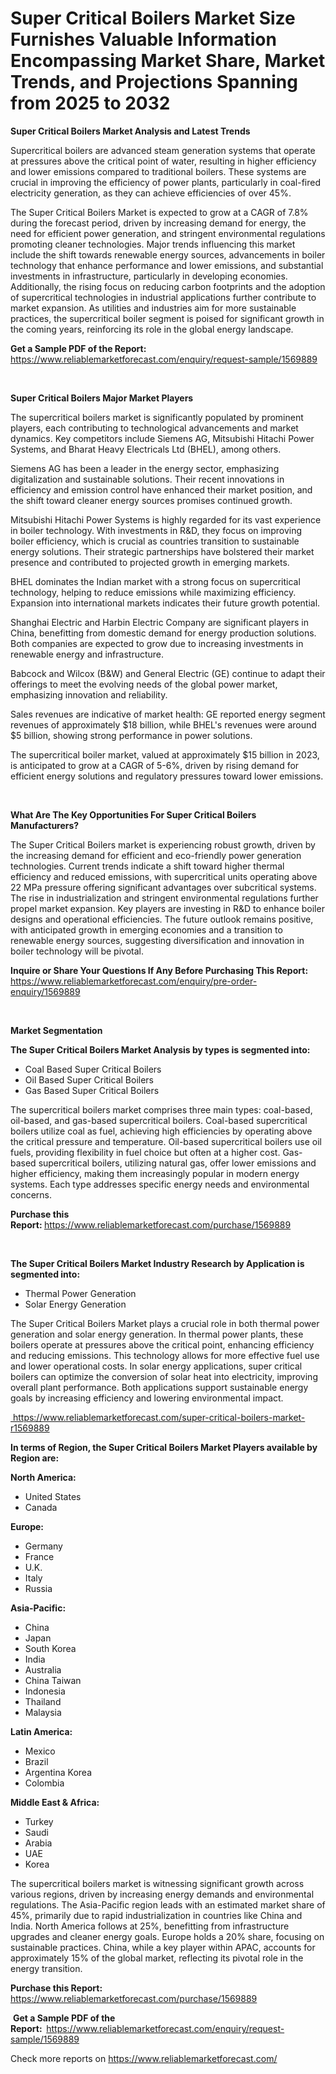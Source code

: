 <p><h1>Super Critical Boilers Market Size Furnishes Valuable Information Encompassing Market Share, Market Trends, and Projections Spanning from 2025 to 2032</h1></p><p><strong>Super Critical Boilers Market Analysis and Latest Trends</strong></p>
<p><p>Supercritical boilers are advanced steam generation systems that operate at pressures above the critical point of water, resulting in higher efficiency and lower emissions compared to traditional boilers. These systems are crucial in improving the efficiency of power plants, particularly in coal-fired electricity generation, as they can achieve efficiencies of over 45%.</p><p>The Super Critical Boilers Market is expected to grow at a CAGR of 7.8% during the forecast period, driven by increasing demand for energy, the need for efficient power generation, and stringent environmental regulations promoting cleaner technologies. Major trends influencing this market include the shift towards renewable energy sources, advancements in boiler technology that enhance performance and lower emissions, and substantial investments in infrastructure, particularly in developing economies. Additionally, the rising focus on reducing carbon footprints and the adoption of supercritical technologies in industrial applications further contribute to market expansion. As utilities and industries aim for more sustainable practices, the supercritical boiler segment is poised for significant growth in the coming years, reinforcing its role in the global energy landscape.</p></p>
<p><strong>Get a Sample PDF of the Report:&nbsp;</strong> <a href="https://www.reliablemarketforecast.com/enquiry/request-sample/1569889?utm_campaign=3081&utm_medium=2&utm_source=Github&utm_content=ia&utm_term=25032025&utm_id=super-critical-boilers">https://www.reliablemarketforecast.com/enquiry/request-sample/1569889</a></p>
<p>&nbsp;</p>
<p><strong>Super Critical Boilers Major Market Players</strong></p>
<p><p>The supercritical boilers market is significantly populated by prominent players, each contributing to technological advancements and market dynamics. Key competitors include Siemens AG, Mitsubishi Hitachi Power Systems, and Bharat Heavy Electricals Ltd (BHEL), among others.</p><p>Siemens AG has been a leader in the energy sector, emphasizing digitalization and sustainable solutions. Their recent innovations in efficiency and emission control have enhanced their market position, and the shift toward cleaner energy sources promises continued growth.</p><p>Mitsubishi Hitachi Power Systems is highly regarded for its vast experience in boiler technology. With investments in R&D, they focus on improving boiler efficiency, which is crucial as countries transition to sustainable energy solutions. Their strategic partnerships have bolstered their market presence and contributed to projected growth in emerging markets.</p><p>BHEL dominates the Indian market with a strong focus on supercritical technology, helping to reduce emissions while maximizing efficiency. Expansion into international markets indicates their future growth potential.</p><p>Shanghai Electric and Harbin Electric Company are significant players in China, benefitting from domestic demand for energy production solutions. Both companies are expected to grow due to increasing investments in renewable energy and infrastructure.</p><p>Babcock and Wilcox (B&W) and General Electric (GE) continue to adapt their offerings to meet the evolving needs of the global power market, emphasizing innovation and reliability.</p><p>Sales revenues are indicative of market health: GE reported energy segment revenues of approximately $18 billion, while BHEL's revenues were around $5 billion, showing strong performance in power solutions. </p><p>The supercritical boiler market, valued at approximately $15 billion in 2023, is anticipated to grow at a CAGR of 5-6%, driven by rising demand for efficient energy solutions and regulatory pressures toward lower emissions.</p></p>
<p>&nbsp;</p>
<p><strong>What Are The Key Opportunities For Super Critical Boilers Manufacturers?</strong></p>
<p><p>The Super Critical Boilers market is experiencing robust growth, driven by the increasing demand for efficient and eco-friendly power generation technologies. Current trends indicate a shift toward higher thermal efficiency and reduced emissions, with supercritical units operating above 22 MPa pressure offering significant advantages over subcritical systems. The rise in industrialization and stringent environmental regulations further propel market expansion. Key players are investing in R&D to enhance boiler designs and operational efficiencies. The future outlook remains positive, with anticipated growth in emerging economies and a transition to renewable energy sources, suggesting diversification and innovation in boiler technology will be pivotal.</p></p>
<p><strong>Inquire or Share Your Questions If Any Before Purchasing This Report:</strong> <a href="https://www.reliablemarketforecast.com/enquiry/pre-order-enquiry/1569889?utm_campaign=3081&utm_medium=2&utm_source=Github&utm_content=ia&utm_term=25032025&utm_id=super-critical-boilers">https://www.reliablemarketforecast.com/enquiry/pre-order-enquiry/1569889</a></p>
<p>&nbsp;</p>
<p><strong>Market Segmentation</strong></p>
<p><strong>The Super Critical Boilers Market Analysis by types is segmented into:</strong></p>
<p><ul><li>Coal Based Super Critical Boilers</li><li>Oil Based Super Critical Boilers</li><li>Gas Based Super Critical Boilers</li></ul></p>
<p><p>The supercritical boilers market comprises three main types: coal-based, oil-based, and gas-based supercritical boilers. Coal-based supercritical boilers utilize coal as fuel, achieving high efficiencies by operating above the critical pressure and temperature. Oil-based supercritical boilers use oil fuels, providing flexibility in fuel choice but often at a higher cost. Gas-based supercritical boilers, utilizing natural gas, offer lower emissions and higher efficiency, making them increasingly popular in modern energy systems. Each type addresses specific energy needs and environmental concerns.</p></p>
<p><strong>Purchase this Report:&nbsp;</strong><a href="https://www.reliablemarketforecast.com/purchase/1569889?utm_campaign=3081&utm_medium=2&utm_source=Github&utm_content=ia&utm_term=25032025&utm_id=super-critical-boilers">https://www.reliablemarketforecast.com/purchase/1569889</a></p>
<p>&nbsp;</p>
<p><strong>The Super Critical Boilers Market Industry Research by Application is segmented into:</strong></p>
<p><ul><li>Thermal Power Generation</li><li>Solar Energy Generation</li></ul></p>
<p><p>The Super Critical Boilers Market plays a crucial role in both thermal power generation and solar energy generation. In thermal power plants, these boilers operate at pressures above the critical point, enhancing efficiency and reducing emissions. This technology allows for more effective fuel use and lower operational costs. In solar energy applications, super critical boilers can optimize the conversion of solar heat into electricity, improving overall plant performance. Both applications support sustainable energy goals by increasing efficiency and lowering environmental impact.</p></p>
<p><a href="https://www.reliablemarketforecast.com/super-critical-boilers-market-r1569889?utm_campaign=3081&utm_medium=2&utm_source=Github&utm_content=ia&utm_term=25032025&utm_id=super-critical-boilers">&nbsp;https://www.reliablemarketforecast.com/super-critical-boilers-market-r1569889</a></p>
<p><strong>In terms of Region, the Super Critical Boilers Market Players available by Region are:</strong></p>
<p>
    <p> <strong> North America: </strong>
        <ul>
            <li>United States</li>
            <li>Canada</li>
        </ul>
        </p> 
    <p> <strong> Europe: </strong>
        <ul>
            <li>Germany</li>
            <li>France</li>
            <li>U.K.</li>
            <li>Italy</li>
            <li>Russia</li>
        </ul>
        </p> 
    <p> <strong> Asia-Pacific: </strong>
        <ul>
            <li>China</li>
            <li>Japan</li>
            <li>South Korea</li>
            <li>India</li>
            <li>Australia</li>
            <li>China Taiwan</li>
            <li>Indonesia</li>
            <li>Thailand</li>
            <li>Malaysia</li>
        </ul>
        </p> 
    <p> <strong> Latin America: </strong>
        <ul>
            <li>Mexico</li>
            <li>Brazil</li>
            <li>Argentina Korea</li>
            <li>Colombia</li>
        </ul>
        </p> 
    <p> <strong> Middle East & Africa: </strong>
        <ul>
            <li>Turkey</li>
            <li>Saudi</li>
            <li>Arabia</li>
            <li>UAE</li>
            <li>Korea</li>
        </ul>
    </p>
    </p>
<p><p>The supercritical boilers market is witnessing significant growth across various regions, driven by increasing energy demands and environmental regulations. The Asia-Pacific region leads with an estimated market share of 45%, primarily due to rapid industrialization in countries like China and India. North America follows at 25%, benefitting from infrastructure upgrades and cleaner energy goals. Europe holds a 20% share, focusing on sustainable practices. China, while a key player within APAC, accounts for approximately 15% of the global market, reflecting its pivotal role in the energy transition.</p></p>
<p><strong>Purchase this Report: </strong><a href="https://www.reliablemarketforecast.com/purchase/1569889?utm_campaign=3081&utm_medium=2&utm_source=Github&utm_content=ia&utm_term=25032025&utm_id=super-critical-boilers">https://www.reliablemarketforecast.com/purchase/1569889</a></p>
<p>&nbsp;<strong>Get a Sample PDF of the Report:&nbsp;&nbsp;</strong><a href="https://www.reliablemarketforecast.com/enquiry/request-sample/1569889?utm_campaign=3081&utm_medium=2&utm_source=Github&utm_content=ia&utm_term=25032025&utm_id=super-critical-boilers">https://www.reliablemarketforecast.com/enquiry/request-sample/1569889</a></p>
<p><strong></strong></p>
<p>Check more reports on <a href="https://www.reliablemarketforecast.com/?utm_campaign=3081&utm_medium=2&utm_source=Github&utm_content=ia&utm_term=25032025&utm_id=super-critical-boilers">https://www.reliablemarketforecast.com/</a></p>